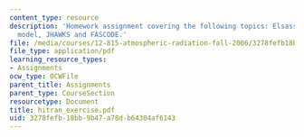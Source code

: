 ```yaml
---
content_type: resource
description: 'Homework assignment covering the following topics: Elsasser''s band
  model, JHAWKS and FASCODE.'
file: /media/courses/12-815-atmospheric-radiation-fall-2006/3278fefb18bb9b47a78db64304af6143_hitran_exercise.pdf
file_type: application/pdf
learning_resource_types:
- Assignments
ocw_type: OCWFile
parent_title: Assignments
parent_type: CourseSection
resourcetype: Document
title: hitran_exercise.pdf
uid: 3278fefb-18bb-9b47-a78d-b64304af6143
---
```

